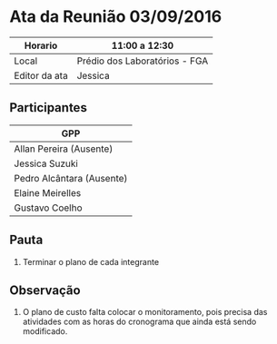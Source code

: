 # Ata da Reunião 03/09/2016


Horario | 11:00 a 12:30 |
---------|-----------------|
Local   | Prédio dos Laboratórios - FGA |
Editor da ata | Jessica |

## Participantes

| GPP   |
|-----------------|
|Allan Pereira (Ausente) |
|Jessica Suzuki |
|Pedro Alcântara (Ausente) |
|Elaine Meirelles  |
|Gustavo Coelho |

## Pauta

1. Terminar o plano de cada integrante

## Observação

1. O plano de custo falta colocar o monitoramento, pois precisa das atividades com as horas do cronograma que ainda está sendo modificado.

